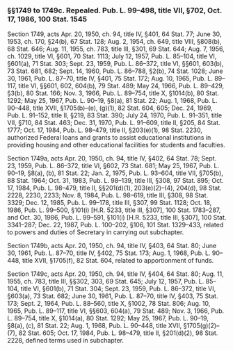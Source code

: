 ### §§1749 to 1749c. Repealed. Pub. L. 99–498, title VII, §702, Oct. 17, 1986, 100 Stat. 1545 ###

Section 1749, acts Apr. 20, 1950, ch. 94, title IV, §401, 64 Stat. 77; June 30, 1953, ch. 170, §24(b), 67 Stat. 128; Aug. 2, 1954, ch. 649, title VIII, §808(b), 68 Stat. 646; Aug. 11, 1955, ch. 783, title III, §301, 69 Stat. 644; Aug. 7, 1956, ch. 1029, title VI, §601, 70 Stat. 1113; July 12, 1957, Pub. L. 85–104, title VI, §601(a), 71 Stat. 303; Sept. 23, 1959, Pub. L. 86–372, title VI, §§601, 603(b), 73 Stat. 681, 682; Sept. 14, 1960, Pub. L. 86–788, §2(b), 74 Stat. 1028; June 30, 1961, Pub. L. 87–70, title IV, §401, 75 Stat. 172; Aug. 10, 1965, Pub. L. 89–117, title VI, §§601, 602, 604(b), 79 Stat. 489; May 24, 1966, Pub. L. 89–429, §3(b), 80 Stat. 166; Nov. 3, 1966, Pub. L. 89–754, title X, §1014(b), 80 Stat. 1292; May 25, 1967, Pub. L. 90–19, §8(a), 81 Stat. 22; Aug. 1, 1968, Pub. L. 90–448, title XVII, §1705(b)–(e), (g)(1), 82 Stat. 604, 605; Dec. 24, 1969, Pub. L. 91–152, title II, §219, 83 Stat. 390; July 24, 1970, Pub. L. 91–351, title VII, §710, 84 Stat. 463; Dec. 31, 1970, Pub. L. 91–609, title II, §205, 84 Stat. 1777; Oct. 17, 1984, Pub. L. 98–479, title II, §203(e)(1), 98 Stat. 2230, authorized Federal loans and grants to assist educational institutions in providing housing and other educational facilities for students and faculties.

Section 1749a, acts Apr. 20, 1950, ch. 94, title IV, §402, 64 Stat. 78; Sept. 23, 1959, Pub. L. 86–372, title VI, §602, 73 Stat. 681; May 25, 1967, Pub. L. 90–19, §8(a), (b), 81 Stat. 22; Jan. 2, 1975, Pub. L. 93–604, title VII, §705(b), 88 Stat. 1964; Oct. 31, 1983, Pub. L. 98–139, title III, §308, 97 Stat. 895; Oct. 17, 1984, Pub. L. 98–479, title II, §§201(d)(1), 203(e)(2)–(4), 204(d), 98 Stat. 2228, 2230, 2233; Nov. 8, 1984, Pub. L. 98–619, title III, §308, 98 Stat. 3329; Dec. 12, 1985, Pub. L. 99–178, title III, §307, 99 Stat. 1128; Oct. 18, 1986, Pub. L. 99–500, §101(i) [H.R. 5233, title III, §307], 100 Stat. 1783–287, and Oct. 30, 1986, Pub. L. 99–591, §101(i) [H.R. 5233, title III, §307], 100 Stat. 3341–287; Dec. 22, 1987, Pub. L. 100–202, §106, 101 Stat. 1329–433, related to powers and duties of Secretary in carrying out subchapter.

Section 1749b, acts Apr. 20, 1950, ch. 94, title IV, §403, 64 Stat. 80; June 30, 1961, Pub. L. 87–70, title IV, §402, 75 Stat. 173; Aug. 1, 1968, Pub. L. 90–448, title XVII, §1705(f), 82 Stat. 604, related to apportionment of funds.

Section 1749c, acts Apr. 20, 1950, ch. 94, title IV, §404, 64 Stat. 80; Aug. 11, 1955, ch. 783, title III, §§302, 303, 69 Stat. 645; July 12, 1957, Pub. L. 85–104, title VI, §601(b), 71 Stat. 304; Sept. 23, 1959, Pub. L. 86–372, title VI, §603(a), 73 Stat. 682; June 30, 1961, Pub. L. 87–70, title IV, §403, 75 Stat. 173; Sept. 2, 1964, Pub. L. 88–560, title X, §1002, 78 Stat. 806; Aug. 10, 1965, Pub. L. 89–117, title VI, §§603, 604(a), 79 Stat. 489; Nov. 3, 1966, Pub. L. 89–754, title X, §1014(a), 80 Stat. 1292; May 25, 1967, Pub. L. 90–19, §8(a), (c), 81 Stat. 22; Aug. 1, 1968, Pub. L. 90–448, title XVII, §1705(g)(2)–(7), 82 Stat. 605; Oct. 17, 1984, Pub. L. 98–479, title II, §201(d)(2), 98 Stat. 2228, defined terms used in subchapter.